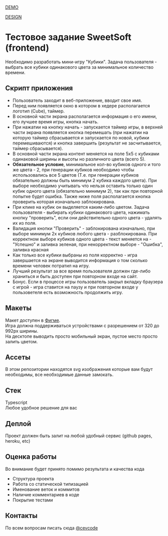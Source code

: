 [DEMO](https://den-bulaev.github.io/game/)

[DESIGN](https://www.figma.com/file/rRiodUBWSBHXdHYyuqF1z7/test?node-id=0%3A1)

# Тестовое задание SweetSoft (frontend)
Необходимо разработать мини-игру "Кубики". Задача пользователя - выбрать все кубики одинакового цвета за минимальное количество времени.

## Скрипт приложения
* Пользователь заходит в веб-приложение, вводит свое имя.
* Перед ним появляется окно в котором в хедере располагается логотип (Cube), таймер.
* В основной части экрана располагается информация о его имени, его лучшее время игры, кнопка начать.
* При нажатии на кнопку начать - запускается таймер игры, в верхней части экрана появляется кнопка перемешать (при нажатии на которую таймер сбрасывается и запускается по новой, кубики перемешиваются) и кнопка завершить (результат не засчитывается, таймер сбрасывается).
* В основной части экрана контент меняется на поле 5х5 с кубиками одинаковой ширины и высоты но различного цвета (всего 5). 
* **Обязательное условие**, минимальное кол-во кубиков одного и того же цвета - 2, при генерации кубиков необходимо чтобы использовались все 5 цветов (Т.е. при генерации кубиков обязательно должны быть минимум 2 кубика каждого цвета). При выборе необходимо учитывать что нельзя оставить только один кубик одного цвета (обязательно минимум 2), так как при повторной попытке будет ошибка.  Также ниже поля располагается кнопка проверить которая изначально заблокирована. 
* При клике на кубик он выделяется каким-либо цветом. Задача пользователя - выбирать кубики одинакового цвета, нажимать кнопку "проверить", если они действительно одного цвета - удалять их из поля.
* Валидация кнопки "Проверить" - заблокирована изначально, при выборе минимум 2х кубиков любого цвета - разблокирована. При корректном выборе кубиков одного цвета - текст меняется на - "Успешно" и заливка зеленая, при некорректном выборе - "Ошибка", заливка красная
* Как только все кубики выбраны из поля корректно - игра завершается на экране выводится информация о том сколько времени человек потратил на игру.
* Лучший результат за все время пользователя должен где-либо храниться и быть доступен при повторном входе на сайт.
* Бонус. Если в процессе игры пользователь закрыл вкладку браузера с игрой - игра ставится на паузу и при повторном входе у пользоветеля есть возможность продолжить игру.

 ## Макеты
 Макет доступен в [Фигме](https://www.figma.com/file/rRiodUBWSBHXdHYyuqF1z7/test?node-id=0%3A1).<br>
 Игра должна поддерживаться устройствами с разрешением от 320 до 992px ширины.<br>
  На десктопе выводить просто мобильный экран, пустое место просто залить цветом.<br>
 
 ## Ассеты
 В этом репозитории находятся svg изображения которые вам будут необходимы, все необходимые данные замокать.
 
 ## Стек
 Typescript<br>
 Любое удобное решение для вас<br>
 
 ## Деплой
 Проект должен быть залит на любой удобный сервис (github pages, heroku, etc)
 
 ## Оценка работы
 Во внимание будет принято помимо результата и качества кода
 * Структура проекта
 * Работа со статической типизацией
 * Именование веток и коммитов
 * Наличие комментариев в коде
 * Покрытие тестами
 
 ## Контакты 
 По всем вопросам писать сюда [@cevcode](https://t.me/cevcode)
